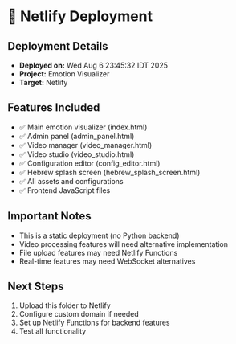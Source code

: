 # 🚀 Netlify Deployment

## Deployment Details
- **Deployed on:** Wed Aug  6 23:45:32 IDT 2025
- **Project:** Emotion Visualizer
- **Target:** Netlify

## Features Included
- ✅ Main emotion visualizer (index.html)
- ✅ Admin panel (admin_panel.html)
- ✅ Video manager (video_manager.html)
- ✅ Video studio (video_studio.html)
- ✅ Configuration editor (config_editor.html)
- ✅ Hebrew splash screen (hebrew_splash_screen.html)
- ✅ All assets and configurations
- ✅ Frontend JavaScript files

## Important Notes
- This is a static deployment (no Python backend)
- Video processing features will need alternative implementation
- File upload features may need Netlify Functions
- Real-time features may need WebSocket alternatives

## Next Steps
1. Upload this folder to Netlify
2. Configure custom domain if needed
3. Set up Netlify Functions for backend features
4. Test all functionality
